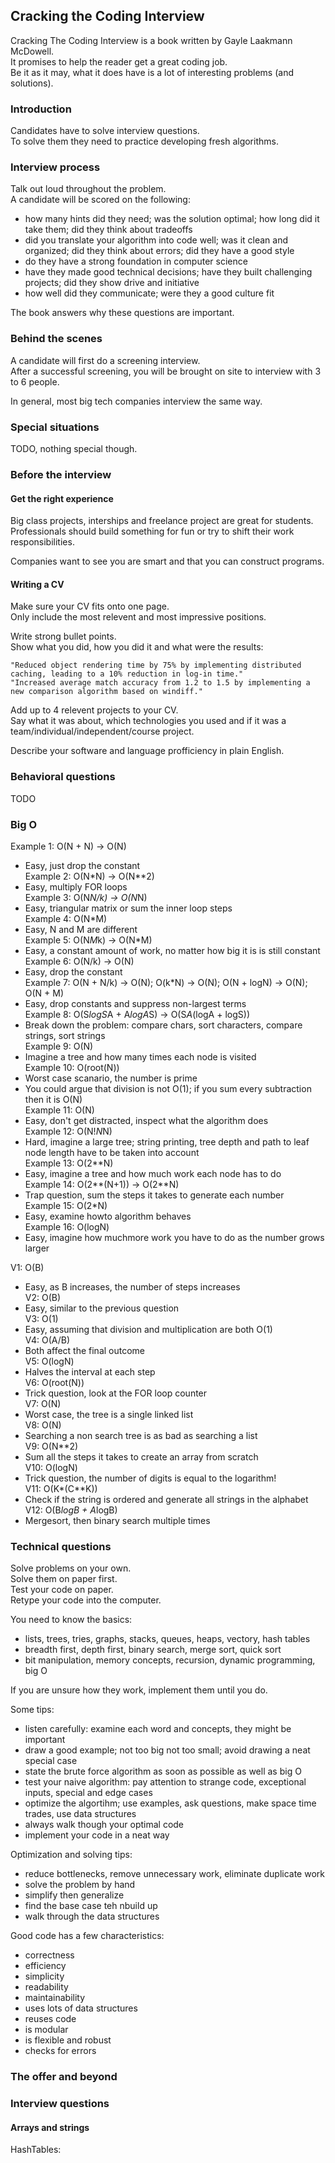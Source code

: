 ## Cracking the Coding Interview

Cracking The Coding Interview is a book written by Gayle Laakmann McDowell.  
It promises to help the reader get a great coding job.  
Be it as it may, what it does have is a lot of interesting problems (and solutions).  

### Introduction

Candidates have to solve interview questions.  
To solve them they need to practice developing fresh algorithms.  

### Interview process

Talk out loud throughout the problem.  
A candidate will be scored on the following:
* how many hints did they need; was the solution optimal; how long did it take them; did they think about tradeoffs  
* did you translate your algorithm into code well; was it clean and organized; did they think about errors; did they have a good style  
* do they have a strong foundation in computer science  
* have they made good technical decisions; have they built challenging projects; did they show drive and initiative  
* how well did they communicate; were they a good culture fit  

The book answers why these questions are important.  

### Behind the scenes

A candidate will first do a screening interview.  
After a successful screening, you will be brought on site to interview with 3 to 6 people.  

In general, most big tech companies interview the same way.  

### Special situations

TODO, nothing special though.

### Before the interview

#### Get the right experience

Big class projects, interships and freelance project are great for students.  
Professionals should build something for fun or try to shift their work responsibilities.  

Companies want to see you are smart and that you can construct programs.  

#### Writing a CV

Make sure your CV fits onto one page.  
Only include the most relevent and most impressive positions.  

Write strong bullet points.  
Show what you did, how you did it and what were the results:  
```
"Reduced object rendering time by 75% by implementing distributed caching, leading to a 10% reduction in log-in time."
"Increased average match accuracy from 1.2 to 1.5 by implementing a new comparison algorithm based on windiff."
```

Add up to 4 relevent projects to your CV.  
Say what it was about, which technologies you used and if it was a team/individual/independent/course project.  

Describe your software and language profficiency in plain English.  

### Behavioral questions

TODO

### Big O

Example 1: O(N + N) -> O(N)  
* Easy, just drop the constant  
Example 2: O(N*N) -> O(N**2)  
* Easy, multiply FOR loops  
Example 3: O(N*N/k) -> O(N*N)  
* Easy, triangular matrix or sum the inner loop steps  
Example 4: O(N*M)  
* Easy, N and M are different  
Example 5: O(N*M*k) -> O(N*M)  
* Easy, a constant amount of work, no matter how big it is is still constant  
Example 6: O(N/k) -> O(N)  
* Easy, drop the constant  
Example 7: O(N + N/k) -> O(N); O(k*N) -> O(N); O(N + logN) -> O(N); O(N + M)  
* Easy, drop constants and suppress non-largest terms  
Example 8: O(S*logS*A + A*logA*S) -> O(S*A*(logA + logS))  
* Break down the problem: compare chars, sort characters, compare strings, sort strings  
Example 9: O(N)  
* Imagine a tree and how many times each node is visited  
Example 10: O(root(N))  
* Worst case scanario, the number is prime  
* You could argue that division is not O(1); if you sum every subtraction then it is O(N)  
Example 11: O(N)  
* Easy, don't get distracted, inspect what the algorithm does  
Example 12: O(N!*N*N)  
* Hard, imagine a large tree; string printing, tree depth and path to leaf node length have to be taken into account  
Example 13: O(2**N)  
* Easy, imagine a tree and how much work each node has to do  
Example 14: O(2**(N+1)) -> O(2**N)  
* Trap question, sum the steps it takes to generate each number  
Example 15: O(2*N)  
* Easy, examine howto algorithm behaves  
Example 16: O(logN)  
* Easy, imagine how muchmore work you have to do as the number grows larger  

V1: O(B)  
* Easy, as B increases, the number of steps increases  
V2: O(B)  
* Easy, similar to the previous question  
V3: O(1)  
* Easy, assuming that division and multiplication are both O(1)  
V4: O(A/B)  
* Both affect the final outcome  
V5: O(logN)  
* Halves the interval at each step  
V6: O(root(N))  
* Trick question, look at the FOR loop counter  
V7: O(N)  
* Worst case, the tree is a single linked list  
V8: O(N)  
* Searching a non search tree is as bad as searching a list  
V9: O(N**2)  
* Sum all the steps it takes to create an array from scratch  
V10: O(logN)  
* Trick question, the number of digits is equal to the logarithm!  
V11: O(K*(C**K))  
* Check if the string is ordered and generate all strings in the alphabet  
V12: O(B*logB + A*logB)  
* Mergesort, then binary search multiple times  

### Technical questions

Solve problems on your own.  
Solve them on paper first.  
Test your code on paper.  
Retype your code into the computer.  

You need to know the basics:  
* lists, trees, tries, graphs, stacks, queues, heaps, vectory, hash tables  
* breadth first, depth first, binary search, merge sort, quick sort  
* bit manipulation, memory concepts, recursion, dynamic programming, big O  

If you are unsure how they work, implement them until you do.  

Some tips:
* listen carefully: examine each word and concepts, they might be important  
* draw a good example; not too big not too small; avoid drawing a neat special case  
* state the brute force algorithm as soon as possible as well as big O
* test your naive algorithm: pay attention to strange code, exceptional inputs, special and edge cases  
* optimize the algortihm; use examples, ask questions, make space time trades, use data structures  
* always walk though your optimal code  
* implement your code in a neat way  

Optimization and solving tips:
* reduce bottlenecks, remove unnecessary work, eliminate duplicate work
* solve the problem by hand
* simplify then generalize
* find the base case teh nbuild up
* walk through the data structures

Good code has a few characteristics:
* correctness
* efficiency
* simplicity
* readability
* maintainability
* uses lots of data structures
* reuses code
* is modular
* is flexible and robust
* checks for errors

### The offer and beyond

### Interview questions

#### Arrays and strings

HashTables:
